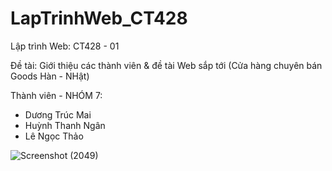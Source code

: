 # LapTrinhWeb_CT428

Lập trình Web: CT428 - 01 

Đề tài: Giới thiệu các thành viên & đề tài Web sắp tới (Cửa hàng chuyên bán Goods Hàn - NHật)

Thành viên - NHÓM 7: 
- Dương Trúc Mai
- Huỳnh Thanh Ngân
- Lê Ngọc Thảo


![Screenshot (2049)](https://user-images.githubusercontent.com/95559754/224699543-398ae40c-08e6-4d1c-b007-02c42684d64a.png)


